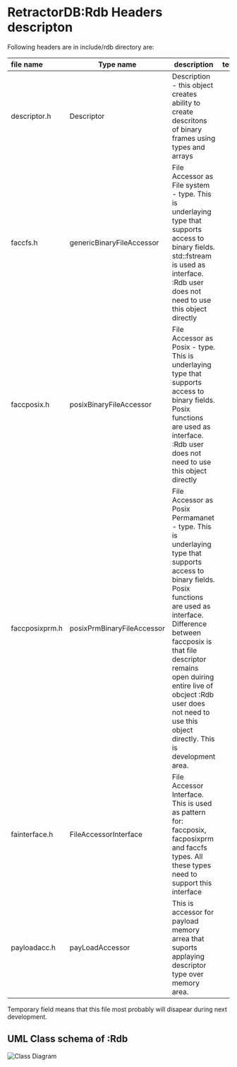 # RetractorDB:Rdb Headers descripton

Following headers are in include/rdb directory are:

file name|Type name|description|temporary
:--|---|---|--:
descriptor.h|Descriptor|Description - this object creates ability to create descritons of binary frames using types and arrays|no
faccfs.h|genericBinaryFileAccessor|File Accessor as File system - type. This is underlaying type that supports access to binary fields. std::fstream is used as interface. :Rdb user does not need to use this object directly|?
faccposix.h|posixBinaryFileAccessor|File Accessor as Posix - type. This is underlaying type that supports access to binary fields. Posix functions are used as interface. :Rdb user does not need to use this object directly|?
faccposixprm.h|posixPrmBinaryFileAccessor|File Accessor as Posix Permamanet - type. This is underlaying type that supports access to binary fields. Posix functions are used as interface. Difference between faccposix is that file descriptor remains open duiring entire live of obcject :Rdb user does not need to use this object directly. This is development area.|no
fainterface.h|FileAccessorInterface|File Accessor Interface. This is used as pattern for: faccposix, facposixprm and faccfs types. All these types need to support this interface|yes
payloadacc.h|payLoadAccessor|This is accessor for payload memory arrea that suports applaying descriptor type over memory area.|yes

Temporary field means that this file most probably will disapear during next development.

## UML Class schema of :Rdb

[https://www.visual-paradigm.com/guide/uml-unified-modeling-language/uml-aggregation-vs-composition/]: <>


![Class Diagram](http://www.plantuml.com/plantuml/proxy?src=https://raw.githubusercontent.com/michalwidera/retractordb/issue_17/src/include/rdb/UML/rdb.puml)
